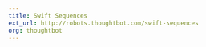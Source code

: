 ```yaml
---
title: Swift Sequences
ext_url: http://robots.thoughtbot.com/swift-sequences
org: thoughtbot
---
```

